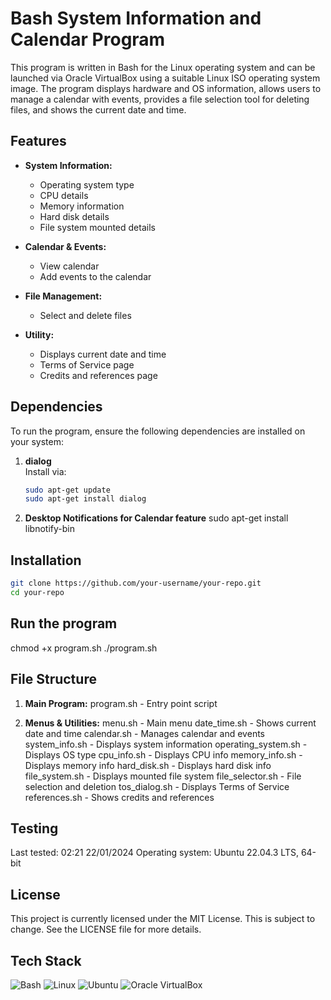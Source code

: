 # Bash System Information and Calendar Program

This program is written in Bash for the Linux operating system and can be launched via Oracle VirtualBox using a suitable Linux ISO operating system image. The program displays hardware and OS information, allows users to manage a calendar with events, provides a file selection tool for deleting files, and shows the current date and time.

## Features

- **System Information:**
  - Operating system type
  - CPU details
  - Memory information
  - Hard disk details
  - File system mounted details

- **Calendar & Events:**
  - View calendar
  - Add events to the calendar

- **File Management:**
  - Select and delete files

- **Utility:**
  - Displays current date and time
  - Terms of Service page
  - Credits and references page

## Dependencies

To run the program, ensure the following dependencies are installed on your system:

1. **dialog**  
   Install via:
   ```bash
   sudo apt-get update
   sudo apt-get install dialog

2. **Desktop Notifications for Calendar feature**
   sudo apt-get install libnotify-bin

## Installation
```bash
git clone https://github.com/your-username/your-repo.git
cd your-repo
```

## Run the program
chmod +x program.sh
./program.sh

## File Structure
1. **Main Program:**
program.sh - Entry point script

2. **Menus & Utilities:**
menu.sh - Main menu
date_time.sh - Shows current date and time
calendar.sh - Manages calendar and events
system_info.sh - Displays system information
operating_system.sh - Displays OS type
cpu_info.sh - Displays CPU info
memory_info.sh - Displays memory info
hard_disk.sh - Displays hard disk info
file_system.sh - Displays mounted file system
file_selector.sh - File selection and deletion
tos_dialog.sh - Displays Terms of Service
references.sh - Shows credits and references

## Testing

Last tested: 02:21 22/01/2024
Operating system: Ubuntu 22.04.3 LTS, 64-bit

## License

This project is currently licensed under the MIT License. This is subject to change.
See the LICENSE file for more details.

## Tech Stack

![Bash](https://img.shields.io/badge/Bash-4EAA25?logo=gnu-bash&logoColor=white&style=flat-square)
![Linux](https://img.shields.io/badge/Linux-FCC624?logo=linux&logoColor=black&style=flat-square)
![Ubuntu](https://img.shields.io/badge/Ubuntu-E95420?logo=ubuntu&logoColor=white&style=flat-square)
![Oracle VirtualBox](https://img.shields.io/badge/VirtualBox-183A61?logo=virtualbox&logoColor=white&style=flat-square)
